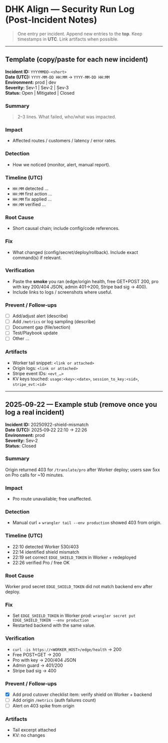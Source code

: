 # DHK Align — Security Run Log (Post‑Incident Notes)

> One entry per incident. Append new entries to the **top**. Keep timestamps in **UTC**. Link artifacts when possible.

---

## Template (copy/paste for each new incident)

**Incident ID:** `YYYYMMDD-<short>`  
**Date (UTC):** `YYYY‑MM‑DD HH:MM` → `YYYY‑MM‑DD HH:MM`  
**Environment:** prod | dev  
**Severity:** Sev‑1 | Sev‑2 | Sev‑3  
**Status:** Open | Mitigated | Closed

### Summary
> 2–3 lines. What failed, who/what was impacted.

### Impact
- Affected routes / customers / latency / error rates.

### Detection
- How we noticed (monitor, alert, manual report).

### Timeline (UTC)
- `HH:MM` detected …  
- `HH:MM` first action …  
- `HH:MM` fix applied …  
- `HH:MM` verified …

### Root Cause
- Short causal chain; include config/code references.

### Fix
- What changed (config/secret/deploy/rollback). Include exact command(s) if relevant.

### Verification
- Paste the **smoke** you ran (edge/origin health, free GET+POST 200, pro with key 200/404 JSON, admin 401→200, Stripe bad sig → 400).  
- Include links to logs / screenshots where useful.

### Prevent / Follow‑ups
- [ ] Add/adjust alert (describe)  
- [ ] Add `/metrics` or log sampling (describe)  
- [ ] Document gap (file/section)  
- [ ] Test/Playbook update  
- [ ] Other …

### Artifacts
- Worker tail snippet: `<link or attached>`  
- Origin logs: `<link or attached>`  
- Stripe event IDs: `<evt_…>`  
- KV keys touched: `usage:<key>:<date>`, `session_to_key:<sid>`, `stripe_evt:<id>`

---

## 2025‑09‑22 — Example stub (remove once you log a real incident)
**Incident ID:** 20250922-shield-mismatch  
**Date (UTC):** 2025‑09‑22 22:10 → 22:26  
**Environment:** prod  
**Severity:** Sev‑2  
**Status:** Closed

### Summary
Origin returned 403 for `/translate/pro` after Worker deploy; users saw 5xx on Pro calls for ~10 minutes.

### Impact
- Pro route unavailable; free unaffected.

### Detection
- Manual curl + `wrangler tail --env production` showed 403 from origin.

### Timeline (UTC)
- 22:10 detected Worker 530/403  
- 22:14 identified shield mismatch  
- 22:19 set correct `EDGE_SHIELD_TOKEN` in Worker + redeployed  
- 22:26 verified Pro / free OK

### Root Cause
Worker prod secret `EDGE_SHIELD_TOKEN` did not match backend env after deploy.

### Fix
- Set `EDGE_SHIELD_TOKEN` in Worker prod: `wrangler secret put EDGE_SHIELD_TOKEN --env production`  
- Restarted backend with the same value.

### Verification
- `curl -is https://<WORKER_HOST>/edge/health` → 200  
- Free POST+GET → 200  
- Pro with key → 200/404 JSON  
- Admin guard → 401/200  
- Stripe bad sig → 400

### Prevent / Follow‑ups
- [x] Add prod cutover checklist item: verify shield on Worker + backend  
- [ ] Add origin `/metrics` (auth failures count)  
- [ ] Alert on 403 spike from origin

### Artifacts
- Tail excerpt attached  
- KV: no changes
